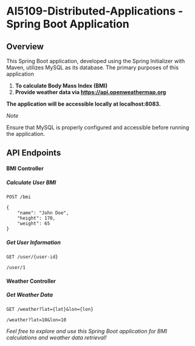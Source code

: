 
# AI5109-Distributed-Applications - Spring Boot Application

## Overview

This Spring Boot application, developed using the Spring Initializer with Maven, utilizes MySQL as its database. The primary purposes of this application 
1. **To calculate Body Mass Index (BMI)** 
2. **Provide weather data via https://api.openweathermap.org**


**The application will be accessible locally at localhost:8083.**

_Note_

Ensure that MySQL is properly configured and accessible before running the application.


## API Endpoints
#### **BMI Controller**

##### Calculate User BMI

`POST /bmi`

```
{
    "name": "John Doe",
    "height": 170,
    "weight": 65
}
```

##### Get User Information

`GET /user/{user-id}`

```
/user/1
```


#### **Weather Controller**

##### Get Weather Data

`GET /weather?lat={lat}&lon={lon}`

```
/weather?lat=10&lon=10
```


_Feel free to explore and use this Spring Boot application for BMI calculations and weather data retrieval!_











